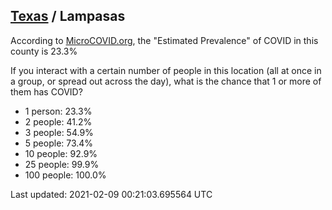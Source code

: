 
## [Texas](/united-states/texas) / Lampasas

According to [MicroCOVID.org](http://microcovid.org),
the "Estimated Prevalence" of COVID in this county is 23.3%

If you interact with a certain number of people in this location
(all at once in a group, or spread out across the day), what is the chance that
1 or more of them has COVID?

- 1 person: 23.3%
- 2 people: 41.2%
- 3 people: 54.9%
- 5 people: 73.4%
- 10 people: 92.9%
- 25 people: 99.9%
- 100 people: 100.0%

Last updated: 2021-02-09 00:21:03.695564 UTC
